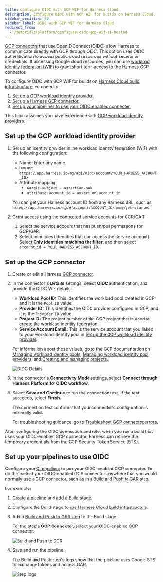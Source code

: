 ```yaml
---
title: Configure OIDC with GCP WIF for Harness Cloud
description: Configure OIDC with GCP WIF for builds on Harness Cloud.
sidebar_position: 40
sidebar_label: OIDC with GCP WIF for Harness Cloud
redirect_from:
  - /tutorials/platform/configure-oidc-gcp-wif-ci-hosted
---
```




[GCP connectors](/docs/platform/connectors/cloud-providers/connect-to-google-cloud-platform-gcp) that use OpenID Connect (OIDC) allow Harness to communicate directly with GCP through OIDC. This option uses OIDC authentication to access public cloud resources without secrets or credentials. If accessing Google cloud resources, you can use [workload identity federation (WIF)](https://cloud.google.com/iam/docs/workload-identity-federation) to grant short term access to the Harness GCP connector.

To configure OIDC with GCP WIF for builds on [Harness Cloud build infrastructure](/docs/continuous-integration/use-ci/set-up-build-infrastructure/use-harness-cloud-build-infrastructure), you need to:

<!-- no toc -->
1. [Set up a GCP workload identity provider.](#set-up-the-gcp-workload-identity-provider)
2. [Set up a Harness GCP connector.](#set-up-the-gcp-connector)
3. [Set up your pipelines to use your OIDC-enabled connector.](#set-up-your-pipelines-to-use-oidc)

This topic assumes you have experience with [GCP workload identity providers](https://cloud.google.com/iam/docs/workload-identities).

## Set up the GCP workload identity provider

1. Set up an [identity provider](https://cloud.google.com/iam/docs/manage-workload-identity-pools-providers#manage-providers) in the workload identity federation (WIF) with the following configuration:

   * Name: Enter any name.
   * Issuer: `https://app.harness.io/ng/api/oidc/account/YOUR_HARNESS_ACCOUNT_ID>`
   * Attribute mapping:
      * `Google.subject = assertion.sub`
      * `attribute.account_id = assertion.account_id`

   You can get your Harness account ID from any Harness URL, such as `https://app.harness.io/ng/#/account/ACCOUNT_ID/home/get-started`.

2. Grant access using the connected service accounts for GCR/GAR:
   1. Select the service account that has push/pull permissions for GCR/GAR.
   2. Select principles (identities that can access the service account). Select **Only identities matching the filter**, and then select `account_id = YOUR_HARNESS_ACCOUNT_ID`.

## Set up the GCP connector

1. Create or edit a Harness [GCP connector](/docs/platform/connectors/cloud-providers/connect-to-google-cloud-platform-gcp.md#create-a-gcp-connector).
2. In the connector's **Details** settings, select **OIDC** authentication, and provide the OIDC WIF details:

   - **Workload Pool ID:** This identifies the workload pool created in GCP, and it is the `Pool ID` value.
   - **Provider ID:** This identifies the OIDC provider configured in GCP, and it is the `Provider ID` value.
   - **Project ID:** The project number of the GCP project that is used to create the workload identity federation.
   - **Service Account Email:** This is the service account that you linked to your workload identity pool in [Set up the GCP workload identity provider](#set-up-the-gcp-workload-identity-provider).

   For information about these values, go to the GCP documentation on [Managing workload identity pools](https://cloud.google.com/iam/docs/manage-workload-identity-pools-providers#pools), [Managing workload identity pool providers](https://cloud.google.com/iam/docs/manage-workload-identity-pools-providers#manage-providers), and [Creating and managing projects](https://cloud.google.com/resource-manager/docs/creating-managing-projects).

   ![OIDC Details](./static/oidc-details.png)

3. In the connector's **Connectivity Mode** settings, select **Connect through Harness Platform for OIDC workflow**.
4. Select **Save and Continue** to run the connection test. If the test succeeds, select **Finish**.

   The connection test confirms that your connector's configuration is minimally valid.

   For troubleshooting guidance, go to [Troubleshoot GCP connector errors](/docs/platform/connectors/cloud-providers/connect-to-google-cloud-platform-gcp#troubleshoot-gcp-connector-errors).

After configuring the OIDC connection and role, when you run a build that uses your OIDC-enabled GCP connector, Harness can retrieve the temporary credentials from the GCP Security Token Service (STS).

## Set up your pipelines to use OIDC

Configure your [CI pipelines](../use-ci/prep-ci-pipeline-components) to use your OIDC-enabled GCP connector. To do this, select your OIDC-enabled GCP connector anywhere that you would normally use a GCP connector, such as in a [Build and Push to GAR step](/docs/continuous-integration/use-ci/build-and-upload-artifacts/build-and-push/build-and-push-to-gar.md).

For example:

1. [Create a pipeline](../use-ci/prep-ci-pipeline-components.md#create-a-harness-ci-pipeline) and [add a Build stage](../use-ci/set-up-build-infrastructure/ci-stage-settings.md#add-a-build-stage-to-a-pipeline).
2. Configure the Build stage to [use Harness Cloud build infrastructure](../use-ci/set-up-build-infrastructure/use-harness-cloud-build-infrastructure.md#use-harness-cloud).

3. Add a [Build and Push to GAR step](../use-ci/build-and-upload-artifacts/build-and-push/build-and-push-to-gar.md) to the Build stage.

   For the step's **GCP Connector**, select your OIDC-enabled GCP connector.

   ![Build and Push to GCR](./static/oidc-build-and-push-gcr.png)

4. Save and run the pipeline.

   The Build and Push step's logs show that the pipeline uses Google STS to exchange tokens and access GAR.

   ![Step logs](./static/build-and-push-gcr-step-logs.png)
